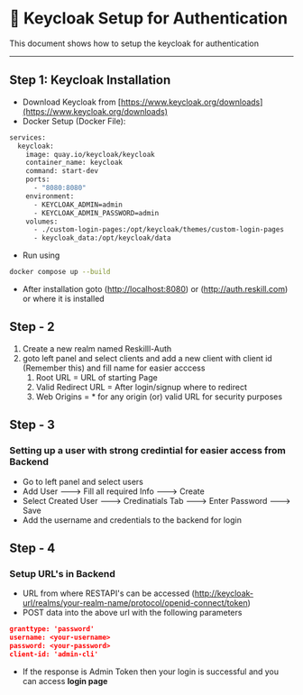 # 🔐 Keycloak Setup for Authentication

This document shows how to setup the keycloak for authentication

---

## Step 1: Keycloak Installation

- Download Keycloak from [https://www.keycloak.org/downloads](https://www.keycloak.org/downloads)
- Docker Setup (Docker File):

```dockerfile
services:
  keycloak:
    image: quay.io/keycloak/keycloak
    container_name: keycloak
    command: start-dev
    ports:
      - "8080:8080"
    environment:
      - KEYCLOAK_ADMIN=admin
      - KEYCLOAK_ADMIN_PASSWORD=admin
    volumes:
      - ./custom-login-pages:/opt/keycloak/themes/custom-login-pages
      - keycloak_data:/opt/keycloak/data
```

- Run using

```bash
docker compose up --build
```

- After installation goto (<http://localhost:8080>) or (<http://auth.reskill.com>) or where it is installed

## Step - 2

1. Create a new realm named Reskilll-Auth
2. goto left panel and select clients and add a new client with client id (Remember this) and fill name for easier acccess
    1. Root URL = URL of starting Page
    2. Valid Redirect URL = After login/signup where to redirect
    3. Web Origins = * for any origin (or) valid URL for security purposes

## Step - 3

### Setting up a user with strong credintial for easier access from Backend

- Go to left panel and select users
- Add User ---> Fill all required Info ---> Create
- Select Created User ---> Credinatials Tab ---> Enter Password ---> Save
- Add the username and credentials to the backend for login

## Step - 4

### Setup URL's in Backend

- URL from where RESTAPI's can be accessed (<http://keycloak-url/realms/your-realm-name/protocol/openid-connect/token>)
- POST data into the above url with the following parameters

```json
granttype: 'password'
username: <your-username>
password: <your-password>
client-id: 'admin-cli'
```

- If the response is Admin Token then your login is successful and you can access **login page**